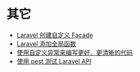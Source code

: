 
# 其它

- [Laravel 创建自定义 Facade](laravel-create-custom-facade-test-demo.md)
- [Laravel 添加全局函数](laravel-import-custom-function-file.md)
- [使用自定义异常来编写更好、更清晰的代码](using-custom-exceptions-to-write-better-and-clearer-code.md)
- [使用 pest 测试 Laravel API](unit-test-laravel-api-pest-framework.md)